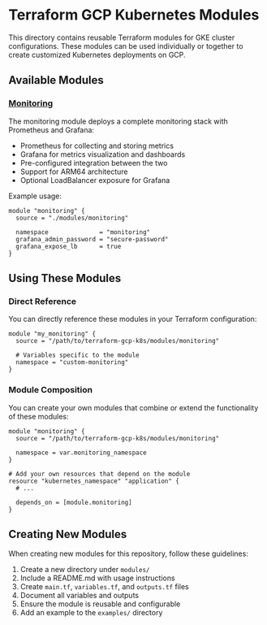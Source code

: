 # Terraform GCP Kubernetes Modules

This directory contains reusable Terraform modules for GKE cluster configurations. These modules can be used individually or together to create customized Kubernetes deployments on GCP.

## Available Modules

### [Monitoring](./monitoring)

The monitoring module deploys a complete monitoring stack with Prometheus and Grafana:

- Prometheus for collecting and storing metrics
- Grafana for metrics visualization and dashboards
- Pre-configured integration between the two
- Support for ARM64 architecture
- Optional LoadBalancer exposure for Grafana

Example usage:

```hcl
module "monitoring" {
  source = "./modules/monitoring"
  
  namespace              = "monitoring"
  grafana_admin_password = "secure-password"
  grafana_expose_lb      = true
}
```

## Using These Modules

### Direct Reference

You can directly reference these modules in your Terraform configuration:

```hcl
module "my_monitoring" {
  source = "/path/to/terraform-gcp-k8s/modules/monitoring"
  
  # Variables specific to the module
  namespace = "custom-monitoring"
}
```

### Module Composition

You can create your own modules that combine or extend the functionality of these modules:

```hcl
module "monitoring" {
  source = "/path/to/terraform-gcp-k8s/modules/monitoring"
  
  namespace = var.monitoring_namespace
}

# Add your own resources that depend on the module
resource "kubernetes_namespace" "application" {
  # ...
  
  depends_on = [module.monitoring]
}
```

## Creating New Modules

When creating new modules for this repository, follow these guidelines:

1. Create a new directory under `modules/`
2. Include a README.md with usage instructions
3. Create `main.tf`, `variables.tf`, and `outputs.tf` files
4. Document all variables and outputs
5. Ensure the module is reusable and configurable
6. Add an example to the `examples/` directory
